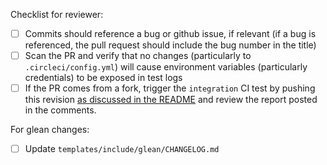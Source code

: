 Checklist for reviewer:

- [ ] Commits should reference a bug or github issue, if relevant (if a bug is referenced, the pull request should include the bug number in the title)
- [ ] Scan the PR and verify that no changes (particularly to `.circleci/config.yml`) will cause environment variables (particularly credentials) to be exposed in test logs
- [ ] If the PR comes from a fork, trigger the `integration` CI test by pushing this revision [as discussed in the README](https://github.com/mozilla-services/mozilla-pipeline-schemas#packaging-and-integration-tests-optional) and review the report posted in the comments.

For glean changes:
- [ ] Update `templates/include/glean/CHANGELOG.md`
